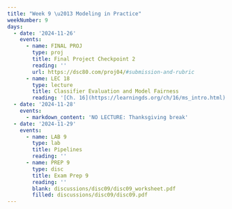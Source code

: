 ```yaml
---
title: "Week 9 \u2013 Modeling in Practice"
weekNumber: 9
days:
  - date: '2024-11-26'
    events:
      - name: FINAL PROJ
        type: proj
        title: Final Project Checkpoint 2
        reading: ''
        url: https://dsc80.com/proj04/#submission-and-rubric
      - name: LEC 18
        type: lecture
        title: Classifier Evaluation and Model Fairness
        reading: '[Ch. 16](https://learningds.org/ch/16/ms_intro.html)'
  - date: '2024-11-28'
    events:
      - markdown_content: 'NO LECTURE: Thanksgiving break'
  - date: '2024-11-29'
    events:
      - name: LAB 9
        type: lab
        title: Pipelines
        reading: ''
      - name: PREP 9
        type: disc
        title: Exam Prep 9
        reading: ''
        blank: discussions/disc09/disc09_worksheet.pdf
        filled: discussions/disc09/disc09.pdf
---
```

